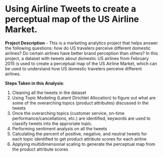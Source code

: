 # Using Airline Tweets to create a perceptual map of the US Airline Market. 

**Project Description** - This is a marketing analytics project that helps answer the following questions: how do US travelers perceive different domestic airlines? Do certain airlines have better brand perception than others? In this project, a dataset with tweets about domestic US airlines from February 2015 is used to create a perceptual map of the US Airline Market, which can be used to understand how US domestic travelers perceive different airlines. 

**Steps Taken in this Analysis**: 

1. Cleaning all the tweets in the dataset
2. Using Topic Modeling (Latent Dirichlet Allocation) to figure out what are some of the overarching topics (product attributes) discussed in the tweets
3. Once the overarching topics (customer service, on-time performance/cancellations, etc.) are identified, keywords are used to classify tweets into the approriate topic. 
4. Performing sentiment analysis on all the tweets
5. Calculating the percent of positive, negative, and neutral tweets for each topic identified to get product attribute scores for each airline
6. Applying multidimensional scaling to generate the perceptual map from the product attribute scores


